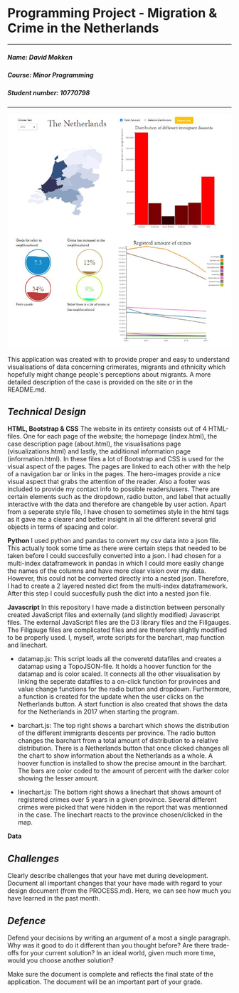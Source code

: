 # Programming Project - Migration & Crime in the Netherlands

---

##### ***Name***: David Mokken
##### ***Course***: Minor Programming
##### ***Student number***: 10770798

---
![Preview](images/website.JPG)

This application was created with to provide proper and easy to understand visualisations of data concerning crimerates, migrants and ethnicity which hopefully might change people's perceptions about migrants. A more detailed description of the case is provided on the site or in the README.md.

***__Technical Design__***
---
**HTML, Bootstrap & CSS**
The website in its entirety consists out of 4 HTML-files. One for each page of the website; the homepage (index.html), the case description page (about.html), the visualisations page (visualizations.html) and lastly, the additional information page (information.html). 
In these files a lot of Bootstrap and CSS is used for the visual aspect of the pages. The pages are linked to each other with the help of a navigation bar or links in the pages. The hero-images provide a nice visual aspect that grabs the attention of the reader. Also a footer was included to provide my contact info to possible readers/users. 
There are certain elements such as the dropdown, radio button, and label that actually interactive with the data and therefore are changeble by user action. Apart from a seperate style file, I have chosen to sometimes style in the html tags as it gave me a clearer and better insight in all the different several grid objects in terms of spacing and color.

**Python**
I used python and pandas to convert my csv data into a json file. This actually took some time as there were certain steps that needed to be taken before I could succesfully converted into a json. I had chosen for a multi-index dataframework in pandas in which I could more easily change the names of the columns and have more clear vision over my data. However, this could not be converted directly into a nested json. Therefore, I had to create a 2 layered nested dict from the multi-index dataframework. After this step I could succesfully push the dict into a nested json file.

**Javascript**
In this repository I have made a distinction between personally created JavaScript files and externally (and slightly modified) Javascript files. The external JavaScript files are the D3 library files and the Fillgauges. The Fillgauge files are complicated files and are therefore slightly modified to be properly used. I, myself, wrote scripts for the barchart, map function and linechart.

* datamap.js: This script loads all the converetd datafiles and creates a datamap using a TopoJSON-file. It holds a hoover function for the datamap and is color scaled. It connects all the other visualisation by linking the seperate datafiles to a on-click function for provinces and value change functions for the radio button and dropdown. Furthermore, a function is created for the update when the user clicks on the Netherlands button. A start function is also created that shows the data for the Netherlands in 2017 when starting the program. 

* barchart.js: The top right shows a barchart which shows the distribution of the different immigrants descents per province. The radio button changes the barchart from a total amount of distribution to a relative distribution. There is a Netherlands button that once clicked changes all the chart to show information about the Netherlands as a whole. A hoover function is installed to show the precise amount in the barchart. The bars are color coded to the amount of percent with the darker color showing the lesser amount. 
  
* linechart.js: The bottom right shows a linechart that shows amount of registered crimes over 5 years in a given province. Several different crimes were picked that were hidden in the report that was mentionned in the case. The linechart reacts to the province chosen/clicked in the map.

**Data**

***__Challenges__***
---
Clearly describe challenges that your have met during development. Document all important changes that your have made with regard to your design document (from the PROCESS.md). Here, we can see how much you have learned in the past month.

***__Defence__***
---
Defend your decisions by writing an argument of a most a single paragraph. Why was it good to do it different than you thought before? Are there trade-offs for your current solution? In an ideal world, given much more time, would you choose another solution?

Make sure the document is complete and reflects the final state of the application. The document will be an important part of your grade.
